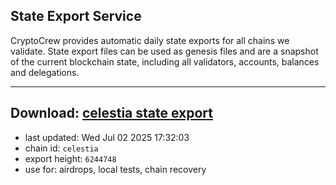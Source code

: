 ## State Export Service
CryptoCrew provides automatic daily state exports for all chains we validate. State export files can be used as genesis files and are a snapshot of the current blockchain state, including all validators, accounts, balances and delegations.

---
**Download: [celestia state export](https://dl-eu2.ccvalidators.com/SERVICE/celestia/celestia_export_6244748.json)**
---

- last updated: Wed Jul 02 2025 17:32:03
- chain id: `celestia`
- export height: `6244748`
- use for: airdrops, local tests, chain recovery
